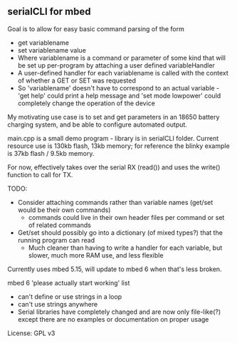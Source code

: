## serialCLI for mbed
Goal is to allow for easy basic command parsing of the form
- get variablename
- set variablename value
- Where variablename is a command or parameter of some kind that will be set up per-program by attaching a user defined variableHandler
- A user-defined handler for each variablename is called with the context of whether a GET or SET was requested
- So 'variablename' doesn't have to correspond to an actual variable - 'get help' could print a help message and 'set mode lowpower' could completely change the operation of the device

My motivating use case is to set and get parameters in an 18650 battery charging system, and be able to configure automated output.

main.cpp is a small demo program - library is in serialCLI folder. Current resource use is 130kb flash, 13kb memory; for reference the blinky example is 37kb flash / 9.5kb memory.

For now, effectively takes over the serial RX (read()) and uses the write() function to call for TX.

TODO:
- Consider attaching commands rather than variable names (get/set would be their own commands)
    - commands could live in their own header files per command or set of related commands
- Get/set should possibly go into a dictionary (of mixed types?) that the running program can read
    - Much cleaner than having to write a handler for each variable, but slower, much more RAM use, and less flexible


Currently uses mbed 5.15, will update to mbed 6 when that's less broken.

mbed 6 'please actually start working' list
- can't define or use strings in a loop
- can't use strings anywhere
- Serial libraries have completely changed and are now only file-like(?) except there are no examples or documentation on proper usage

License: GPL v3